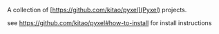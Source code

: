 A collection of [https://github.com/kitao/pyxel](Pyxel) projects.

see https://github.com/kitao/pyxel#how-to-install for install instructions


